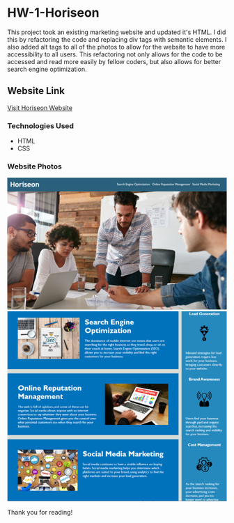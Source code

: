 # HW-1-Horiseon

This project took an existing marketing website and updated it's HTML. I did this by refactoring the code and replacing div tags with semantic elements. I also added alt tags to all of the photos to allow for the website to have more accessibility to all users. This refactoring not only allows for the code to be accessed and read more easily by fellow coders, but also allows for better search engine optimization.    


## Website Link
[Visit Horiseon Website](https://estilbee.github.io/HW-1-Horiseon/)


### Technologies Used
<ul>
   <li> HTML </li>
   <li> CSS </li>
</ul>

### Website Photos

![horiseon screenshot 1](./assets/images/horiseon1.PNG) 
![horiseon screenshot 2](./assets/images/horiseon2.PNG)



Thank you for reading!